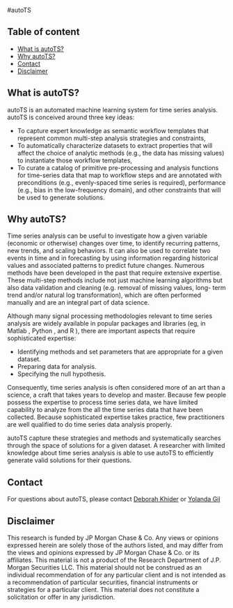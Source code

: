 #autoTS

## Table of content
* [What is autoTS?](#what)
* [Why autoTS?](#why)
* [Contact](#contact)
* [Disclaimer](#disclaimer)

## <a name='what'> What is autoTS?</a>

autoTS is an automated machine learning system for time series analysis. autoTS is conceived around three key ideas:
* To capture expert knowledge as semantic workflow templates that represent common multi-step analysis strategies and constraints,
* To automatically characterize datasets to extract properties that will affect the choice of analytic methods (e.g., the data has missing values) to instantiate those workflow templates,
* To curate a catalog of primitive pre-processing and analysis functions for time-series data that map to workflow steps and are annotated with preconditions (e.g., evenly-spaced time series is required), performance (e.g., bias in the low-frequency domain), and other constraints that will be used to generate solutions.

## <a name='why'> Why autoTS?</a>

Time series analysis can be useful to investigate how a given variable (economic or otherwise) changes over time, to identify recurring patterns, new trends, and scaling behaviors. It can also be used to correlate two events in time and in forecasting by using information regarding historical values and associated patterns to predict future changes. Numerous methods have been developed in the past that require extensive expertise. These multi-step methods include not just machine learning algorithms but also data validation and cleaning (e.g. removal of missing values, long- term trend and/or natural log transformation), which are often performed manually and are an integral part of data science.

Although many signal processing methodologies relevant to time series analysis are widely available in popular packages and libraries (eg, in Matlab , Python , and R ), there are important aspects that require sophisticated expertise:
* Identifying methods and set parameters that are appropriate for a given dataset.
* Preparing data for analysis.
* Specifying the null hypothesis.

Consequently, time series analysis is often considered more of an art than a science, a craft that takes years to develop and master. Because few people possess the expertise to process time series data, we have limited capability to analyze from the all the time series data that have been collected. Because sophisticated expertise takes practice, few practitioners are well qualified to do time series data analysis properly.

autoTS capture these strategies and methods and systematically searches through the space of solutions for a given dataset. A researcher with limited knowledge about time series analysis is able to use autoTS to efficiently generate valid solutions for their questions.

## <a name='contact'> Contact </a>
For questions about autoTS, please contact [Deborah Khider](mailto:khider@usc.edu) or [Yolanda Gil](mailto:gil@isi.edu)

## <a name='disclaimer'> Disclaimer </a>
This research is funded by JP Morgan Chase & Co. Any views or opinions expressed herein are solely those of the authors listed, and may differ from the views and opinions expressed by JP Morgan Chase & Co. or its affiliates. This material is not a product of the Research Department of J.P. Morgan Securities LLC. This material should not be construed as an individual recommendation of for any particular client and is not intended as a recommendation of particular securities, financial instruments or strategies for a particular client. This material does not constitute a solicitation or offer in any jurisdiction.
